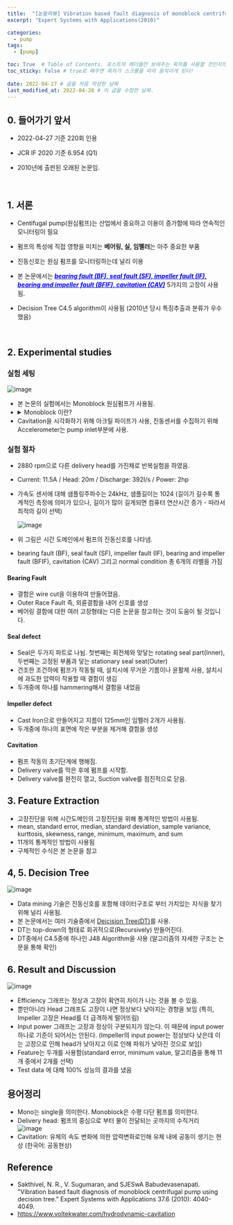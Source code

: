 ```yaml
---
title:  "[논문리뷰] Vibration based fault diagnosis of monoblock centrifugal pump using decision tree"
excerpt: "Expert Systems with Applications(2010)"

categories:
  - pump
tags:
  - [pump]

toc: True  # Table of Contents. 포스트의 헤더들만 보여주는 목차를 사용할 것인지의 여부. ture 로 해주면 포스트의 목차가 보이게 된다.
toc_sticky: False # true로 해주면 목차가 스크롤을 따라 움직이게 된다!
 
date: 2022-04-27 # 글을 처음 작성한 날짜
last_modified_at: 2022-04-28 # 이 글을 수정한 날짜.
---
```


## 0. 들어가기 앞서

- 2022-04-27 기준 220회 인용

- JCR IF 2020 기준 6.954 (Q1)

- 2010년에 출판된 오래된 논문임.
<br>

## 1. 서론

  - Centifugal pump(원심펌프)는 산업에서 중요하고 이용이 증가함에 따라 연속적인 모니터링이 필요
  - 펌프의 특성에 직접 영향을 미치는 **베어링, 실, 임펠러**는 아주 중요한 부품
  - 진동신호는 원심 펌프를 모니터링하는데 널리 이용
  
  - 본 논문에서는 ***<span style="color:blue"><u>bearing fault (BF), seal fault (SF), impeller fault (IF), bearing and impeller fault (BFIF), cavitation (CAV)</u></span>*** 5가지의 고장이 사용됨.
  - Decision Tree C4.5 algorithm이 사용됨 (2010년 당시 특징추출과 분류가 우수했음)
<br>

## 2. Experimental studies

### 실험 세팅
   ![image](https://user-images.githubusercontent.com/104422044/165876908-e70005da-8aab-497f-afec-350058d0800d.png)<br>
 - 본 논문의 실험에서는 Monoblock 원심펌프가 사용됨.
 - <details><summary>Monoblock 이란?</summary>
   <p>
     Mono는 single을 의미한다. Monoblock은 수평 다단 펌프를 의미한다.
   </p>
   </details>
 - Cavitation을 시각화하기 위해 아크릴 파이프가 사용, 진동센서를 수집하기 위해 Accelerometer는 pump inlet부분에 사용.<br>

### 실험 절차
 - 2880 rpm으로 다른 delivery head를 가진채로 반복실험을 하였음.
 - Current: 11.5A / Head: 20m / Discharge: 392I/s / Power: 2hp
 - 가속도 센서에 대해 샘플링주파수는 24kHz, 샘플길이는 1024 (길이가 길수록 통계적인 측정에 의미가 있으나, 길이가 많이 길게되면 컴퓨터 연산시간 증가 - 따라서 최적의 길이 선택) <br>

   ![image](https://user-images.githubusercontent.com/104422044/165884278-03483f67-6515-49ee-af5c-7665c9c1adb3.png)<br>
 - 위 그림은 시간 도메인에서 펌프의 진동신호를 나타냄.
 - bearing fault (BF), seal fault (SF), impeller fault (IF), bearing and impeller fault (BFIF), cavitation (CAV) 그리고 normal condition 총 6개의 라벨을 가짐

#### Bearing Fault
 - 결함은 wire cut을 이용하여 만들어졌음.
 - Outer Race Fault 즉, 외륜결함을 내어 신호를 생성
 - 베어링 결함에 대한 여러 고장형태는 다른 논문을 참고하는 것이 도움이 될 것입니다.

#### Seal defect
 - Seal은 두가지 파트로 나뉨. 첫번째는 회전체와 맞닿는 rotating seal part(Inner), 두번째는 고정된 부품과 닿는 stationary seal seat(Outer)
 - 건조한 조건하에 펌프가 작동될 때, 설치시에 무거운 기름이나 윤활제 사용, 설치시에 과도한 압력이 작용할 때 결함이 생김
 - 두개중에 하나를 hammering해서 결함을 내었음

#### Impeller defect
 - Cast Iron으로 만들어지고 지름이 125mm인 임펠러 2개가 사용됨.
 - 두개중에 하나의 표면에 작은 부분을 제거해 결함을 생성

#### Cavitation
 - 펌프 작동의 초기단계에 행해짐.
 - Delivery valve를 막은 후에 펌프를 시작함.
 - Delivery valve를 완전히 열고, Suction valve를 점진적으로 닫음.<br>

## 3. Feature Extraction

 - 고장진단을 위해 시간도메인의 고장진단을 위해 통계적인 방법이 사용됨.
 - mean, standard error, median, standard deviation, sample variance, kurttosis, skewness, range, minimum, maximum, and sum
 - 11개의 통계적인 방법이 사용됨
 - 구체적인 수식은 본 논문을 참고

## 4, 5. Decision Tree

   ![image](https://user-images.githubusercontent.com/104422044/165886183-71bb94b9-fbae-4cb9-a87b-cbd106e09609.png)<br>
 - Data mining 기술은 진동신호를 포함해 데이터구조로 부터 가치있는 지식을 찾기 위해 널리 사용됨.
 - 본 논문에서는 여러 기술중에서 <u>Deicision Tree(DT)</u>를 사용.
 - DT는 top-down의 형태로 회귀적으로(Recursively) 만들어진다.
 - DT중에서 C4.5중에 하나인 J48 Algorithm을 사용 (알고리즘의 자세한 구조는 논문을 통해 확인)
 
## 6. Result and Discussion

   ![image](https://user-images.githubusercontent.com/104422044/165887415-df21ab07-15c7-4073-8b45-bea1a8b4493b.png)
 - Efficiency 그래프는 정상과 고장이 확연히 차이가 나는 것을 볼 수 있음.
 - 뿐만아니라 Head 그래프도 고장이 나면 정상보다 낮아지는 경향을 보임 (특히, Impeller 고장은 Head를 더 급격하게 떨어뜨림)
 - Input power 그래프는 고장과 정상이 구분되지가 않는다. 이 때문에 input power 하나로 기준이 되어서는 안된다. (Impeller의 input power는 정상보다 낮은데 이는 고장으로 인해 head가 낮아지고 이로 인해 파워가 낮아진 것으로 보임)
 - Feature는 두개를 사용함(standard error, minimum value, 알고리즘을 통해 11개 중에서 2개를 선택)
 - Test data 에 대해 100% 성능의 결과를 냈음 

## 용어정리

 - Mono는 single을 의미한다. Monoblock은 수평 다단 펌프를 의미한다.
 - Delivery head: 펌프의 중심으로 부터 물이 전달되는 곳까지의 수직거리<br>
   ![image](https://user-images.githubusercontent.com/104422044/165886017-36c2af78-3218-4c6e-8f54-d989b3d4debf.png)<br>
 - Cavitation: 유체의 속도 변화에 의한 압력변화로인해 유체 내에 공동이 생기는 현상 (한국어: 공동현상)

## Reference
 - Sakthivel, N. R., V. Sugumaran, and SJESwA Babudevasenapati. "Vibration based fault diagnosis of monoblock centrifugal pump using decision tree." Expert Systems with Applications 37.6 (2010): 4040-4049.
 - https://www.voltekwater.com/hydrodynamic-cavitation
